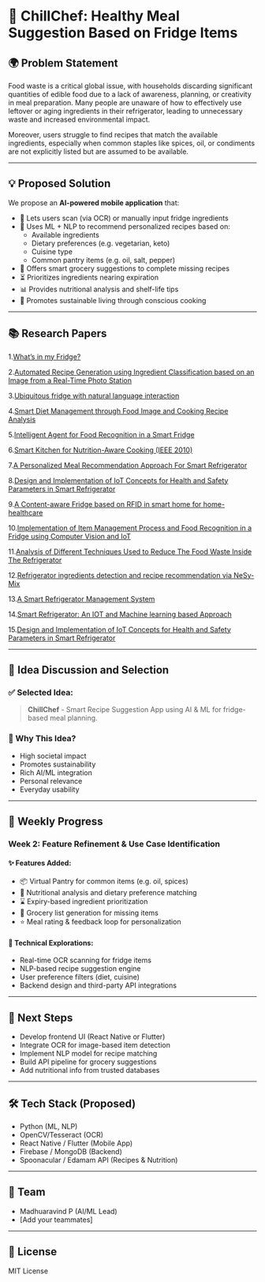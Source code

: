 # 🥗 ChillChef: Healthy Meal Suggestion Based on Fridge Items

## 🌍 Problem Statement

Food waste is a critical global issue, with households discarding significant quantities of edible food due to a lack of awareness, planning, or creativity in meal preparation. Many people are unaware of how to effectively use leftover or aging ingredients in their refrigerator, leading to unnecessary waste and increased environmental impact.

Moreover, users struggle to find recipes that match the available ingredients, especially when common staples like spices, oil, or condiments are not explicitly listed but are assumed to be available.

---

## 💡 Proposed Solution

We propose an **AI-powered mobile application** that:

- 📸 Lets users scan (via OCR) or manually input fridge ingredients
- 🤖 Uses ML + NLP to recommend personalized recipes based on:
  - Available ingredients
  - Dietary preferences (e.g. vegetarian, keto)
  - Cuisine type
  - Common pantry items (e.g. oil, salt, pepper)
- 🧠 Offers smart grocery suggestions to complete missing recipes
- ⏳ Prioritizes ingredients nearing expiration
- 📊 Provides nutritional analysis and shelf-life tips
- 🌱 Promotes sustainable living through conscious cooking

---

## 📚 Research Papers

1.[What’s in my Fridge?](https://ieeexplore.ieee.org/document/10054224)

2.[Automated Recipe Generation using Ingredient Classification based on an Image from a Real-Time Photo Station](https://ieeexplore.ieee.org/document/10170563)

3.[Ubiquitous fridge with natural language interaction](https://ieeexplore.ieee.org/document/8892025)

4.[Smart Diet Management through Food Image and Cooking Recipe Analysis](https://ieeexplore.ieee.org/document/9994888)

5.[Intelligent Agent for Food Recognition in a Smart Fridge](https://ieeexplore.ieee.org/document/10130986)

6.[Smart Kitchen for Nutrition-Aware Cooking (IEEE 2010)](https://ieeexplore.ieee.org/document/5586695)

7.[A Personalized Meal Recommendation Approach For Smart Refrigerator](https://ieeexplore.ieee.org/document/10473647)

8.[Design and Implementation of IoT Concepts for Health and Safety Parameters in Smart Refrigerator](https://ieeexplore.ieee.org/document/10592109)

9.[A Content-aware Fridge based on RFID in smart home for home-healthcare](https://ieeexplore.ieee.org/document/4809580)

10.[Implementation of Item Management Process and Food Recognition in a Fridge using Computer Vision and IoT](https://ieeexplore.ieee.org/document/10069938) 

11.[Analysis of Different Techniques Used to Reduce The Food Waste Inside The Refrigerator](https://ieeexplore.ieee.org/document/9792896)

12.[Refrigerator ingredients detection and recipe recommendation via NeSy-Mix](https://ieeexplore.ieee.org/document/10494268)

13.[A Smart Refrigerator Management System]( https://ieeexplore.ieee.org/document/10179597)

14.[Smart Refrigerator: An IOT and Machine learning based Approach](https://ieeexplore.ieee.org/document/9154025)

15.[Design and Implementation of IoT Concepts for Health and Safety Parameters in Smart Refrigerator](https://ieeexplore.ieee.org/document/10592109)



         




---

## 🧠 Idea Discussion and Selection

### ✅ Selected Idea:
> **ChillChef** - Smart Recipe Suggestion App using AI & ML for fridge-based meal planning.

### 🎯 Why This Idea?
- High societal impact
- Promotes sustainability
- Rich AI/ML integration
- Personal relevance
- Everyday usability

---

## 📅 Weekly Progress

### **Week 2: Feature Refinement & Use Case Identification**

#### ✨ Features Added:
- 📦 Virtual Pantry for common items (e.g. oil, spices)
- 🧬 Nutritional analysis and dietary preference matching
- ⌛ Expiry-based ingredient prioritization
- 🛒 Grocery list generation for missing items
- ⭐ Meal rating & feedback loop for personalization

#### 🧩 Technical Explorations:
- Real-time OCR scanning for fridge items
- NLP-based recipe suggestion engine
- User preference filters (diet, cuisine)
- Backend design and third-party API integrations

---

## 🚀 Next Steps
- Develop frontend UI (React Native or Flutter)
- Integrate OCR for image-based item detection
- Implement NLP model for recipe matching
- Build API pipeline for grocery suggestions
- Add nutritional info from trusted databases

---

## 🛠️ Tech Stack (Proposed)
- Python (ML, NLP)
- OpenCV/Tesseract (OCR)
- React Native / Flutter (Mobile App)
- Firebase / MongoDB (Backend)
- Spoonacular / Edamam API (Recipes & Nutrition)

---

## 🙌 Team
- Madhuaravind P (AI/ML Lead)
- [Add your teammates]

---

## 🌱 License
MIT License

